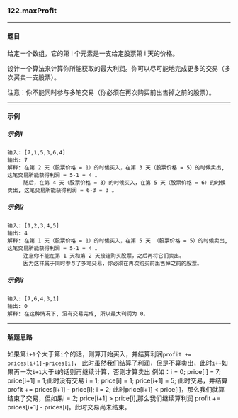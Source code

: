 ### 122.maxProfit
----
#### 题目
给定一个数组，它的第 i 个元素是一支给定股票第 i 天的价格。

设计一个算法来计算你所能获取的最大利润。你可以尽可能地完成更多的交易（多次买卖一支股票）。

注意：你不能同时参与多笔交易（你必须在再次购买前出售掉之前的股票）。

----
#### 示例
##### 示例1
```
输入: [7,1,5,3,6,4]
输出: 7
解释: 在第 2 天（股票价格 = 1）的时候买入，在第 3 天（股票价格 = 5）的时候卖出, 这笔交易所能获得利润 = 5-1 = 4 。
     随后，在第 4 天（股票价格 = 3）的时候买入，在第 5 天（股票价格 = 6）的时候卖出, 这笔交易所能获得利润 = 6-3 = 3 。
```

##### 示例2
```
输入: [1,2,3,4,5]
输出: 4
解释: 在第 1 天（股票价格 = 1）的时候买入，在第 5 天 （股票价格 = 5）的时候卖出, 这笔交易所能获得利润 = 5-1 = 4 。
     注意你不能在第 1 天和第 2 天接连购买股票，之后再将它们卖出。
     因为这样属于同时参与了多笔交易，你必须在再次购买前出售掉之前的股票。
```

##### 示例3
```
输入: [7,6,4,3,1]
输出: 0
解释: 在这种情况下, 没有交易完成, 所以最大利润为 0。
```

----
#### 解题思路
如果第``i+1``个大于第``i``个的话，则算开始买入，并结算利润``profit += prices[i+1]-prices[i]``，
此时虽然我们结算了利润，但是不算卖出，此时``i++``如果再一次``i+1``大于``i``的话则再继续计算，否则才算卖出
例如：i = 0; price[i] = 7; price[i+1] = 1;此时没有交易
i = 1; price[i] = 1; price[i+1] = 5; 此时交易，并结算profit += prices[i+1] - price[i];
i = 2; 此时price[i+1] < price[i]，那么我们就算结束了交易，但如果i = 2; price[i+1] > price[i],那么我们继续算利润 profit += prices[i+1] - prices[i]。此时交易尚未结束。